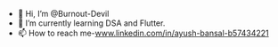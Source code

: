 - 👋 Hi, I’m @Burnout-Devil
- 🌱 I’m currently learning DSA and Flutter.
- 📫 How to reach me-www.linkedin.com/in/ayush-bansal-b57434221

<!---
Burnout-Devil/Burnout-Devil is a ✨ special ✨ repository because its `README.md` (this file) appears on your GitHub profile.
You can click the Preview link to take a look at your changes.
--->
